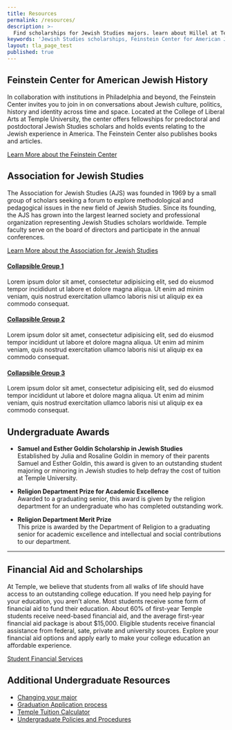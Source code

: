 ```yaml
---
title: Resources
permalink: /resources/
description: >-
  Find scholarships for Jewish Studies majors. learn about Hillel at Temple University and the Feinstein Center for American   Jewish History.
keywords: 'Jewish Studies scholarships, Feinstein Center for American Jewish History, Hillel Temple University, Association for Jewish Studies, Dialogue Institute'
layout: tla_page_test
published: true
---
```

## Feinstein Center for American Jewish History
In collaboration with institutions in Philadelphia and beyond, the Feinstein Center invites you to join in on conversations about Jewish culture, politics, history and identity across time and space. Located at the College of Liberal Arts at Temple University, the center offers fellowships for predoctoral and postdoctoral Jewish Studies scholars and holds events relating to the Jewish experience in America. The Feinstein Center also publishes books and articles.

[Learn More about the Feinstein Center](http://www.cla.temple.edu/feinsteincenter/)

## Association for Jewish Studies
The Association for Jewish Studies (AJS) was founded in 1969 by a small group of scholars seeking a forum to explore methodological and pedagogical issues in the new field of Jewish Studies. Since its founding, the AJS has grown into the largest learned society and professional organization representing Jewish Studies scholars worldwide. Temple faculty serve on the board of directors and participate in the annual conferences.

[Learn More about the Association for Jewish Studies](https://www.associationforjewishstudies.org/)

<html>
<head>
  <meta name="viewport" content="width=device-width, initial-scale=1">
  <link rel="stylesheet" href="https://maxcdn.bootstrapcdn.com/bootstrap/3.4.0/css/bootstrap.min.css">
  <script src="https://ajax.googleapis.com/ajax/libs/jquery/3.4.1/jquery.min.js"></script>
  <script src="https://maxcdn.bootstrapcdn.com/bootstrap/3.4.0/js/bootstrap.min.js"></script>
</head>
</html>
<div>
<div class="panel-group" id="accordion">
  <div class="panel panel-default">
    <div class="panel-heading">
      <h4 class="panel-title">
        <a data-toggle="collapse" data-parent="#accordion" href="#collapse1">
        Collapsible Group 1</a>
      </h4>
    </div>
    <div id="collapse1" class="panel-collapse collapse in">
      <div class="panel-body">Lorem ipsum dolor sit amet, consectetur adipisicing elit,
      sed do eiusmod tempor incididunt ut labore et dolore magna aliqua. Ut enim ad
      minim veniam, quis nostrud exercitation ullamco laboris nisi ut aliquip ex ea
      commodo consequat.</div>
    </div>
  </div>
  <div class="panel panel-default">
    <div class="panel-heading">
      <h4 class="panel-title">
        <a data-toggle="collapse" data-parent="#accordion" href="#collapse2">
        Collapsible Group 2</a>
      </h4>
    </div>
    <div id="collapse2" class="panel-collapse collapse">
      <div class="panel-body">Lorem ipsum dolor sit amet, consectetur adipisicing elit,
      sed do eiusmod tempor incididunt ut labore et dolore magna aliqua. Ut enim ad
      minim veniam, quis nostrud exercitation ullamco laboris nisi ut aliquip ex ea
      commodo consequat.</div>
    </div>
  </div>
  <div class="panel panel-default">
    <div class="panel-heading">
      <h4 class="panel-title">
        <a data-toggle="collapse" data-parent="#accordion" href="#collapse3">
        Collapsible Group 3</a>
      </h4>
    </div>
    <div id="collapse3" class="panel-collapse collapse">
      <div class="panel-body">Lorem ipsum dolor sit amet, consectetur adipisicing elit,
      sed do eiusmod tempor incididunt ut labore et dolore magna aliqua. Ut enim ad
      minim veniam, quis nostrud exercitation ullamco laboris nisi ut aliquip ex ea
      commodo consequat.</div>
    </div>
  </div>
 </div>
</div>  

## Undergraduate Awards
- **Samuel and Esther Goldin Scholarship in Jewish Studies**<br>
Established by Julia and Rosaline Goldin in memory of their parents Samuel and Esther Goldin, this award is given to an outstanding student majoring or minoring in Jewish studies to help defray the cost of tuition at Temple University.

- **Religion Department Prize for Academic Excellence**<br>
Awarded to a graduating senior, this award is given by the religion department for an undergraduate who has completed outstanding work.

- **Religion Department Merit Prize**<br>
This prize is awarded by the Department of Religion to a graduating senior for academic excellence and intellectual and social contributions to our department.

___

## Financial Aid and Scholarships
At Temple, we believe that students from all walks of life should have access to an outstanding college education. If you need help paying for your education, you aren’t alone. Most students receive some form of financial aid to fund their education. About 60% of first-year Temple students receive need-based financial aid, and the average first-year financial aid package is about $15,000. Eligible students receive financial assistance from federal, sate, private and university sources. Explore your financial aid options and apply early to make your college education an affordable experience.

[Student Financial Services](https://sfs.temple.edu/financial-aid-types)

## Additional Undergraduate Resources
- [Changing your major](http://www.temple.edu/studentaffairs/orientation/freshman-orientation/changing-your-major.asp)
- [Graduation Application process](http://www.temple.edu/registrar/students/graduation)
- [Temple Tuition Calculator](https://bursar.temple.edu/tuition-and-fees/tuition-rates)
- [Undergraduate Policies and Procedures](http://bulletin.temple.edu/undergraduate/academic-policies/)
